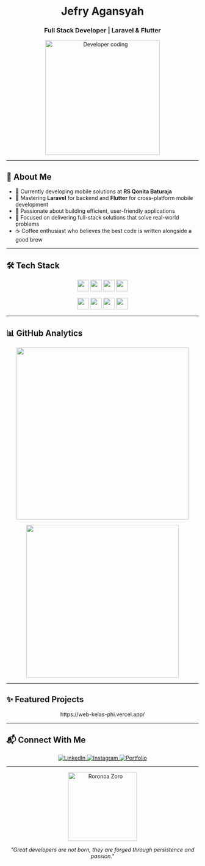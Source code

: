 <h1 align="center">Jefry Agansyah</h1>
<h3 align="center">Full Stack Developer | Laravel & Flutter </h3>

<p align="center">
  <img src="https://media.giphy.com/media/qgQUggAC3Pfv687qPC/giphy.gif" width="300" alt="Developer coding" />
</p>

---

## 💫 About Me

- 🚀 Currently developing mobile solutions at **RS Qonita Baturaja**
- 🌱 Mastering **Laravel** for backend and **Flutter** for cross-platform mobile development
- 💼 Passionate about building efficient, user-friendly applications
- 🎯 Focused on delivering full-stack solutions that solve real-world problems
- ☕ Coffee enthusiast who believes the best code is written alongside a good brew

---

## 🛠️ Tech Stack

<p align="center">
  <img src="https://img.shields.io/badge/Laravel-FF2D20?style=flat-square&logo=laravel&logoColor=white" height="30"/>
  <img src="https://img.shields.io/badge/Flutter-02569B?style=flat-square&logo=flutter&logoColor=white" height="30"/>
  <img src="https://img.shields.io/badge/PHP-777BB4?style=flat-square&logo=php&logoColor=white" height="30"/>
  <img src="https://img.shields.io/badge/Dart-0175C2?style=flat-square&logo=dart&logoColor=white" height="30"/>
</p>
<p align="center">
  <img src="https://img.shields.io/badge/HTML5-E34F26?style=flat-square&logo=html5&logoColor=white" height="30"/>
  <img src="https://img.shields.io/badge/CSS3-1572B6?style=flat-square&logo=css3&logoColor=white" height="30"/>
  <img src="https://img.shields.io/badge/JavaScript-F7DF1E?style=flat-square&logo=javascript&logoColor=black" height="30"/>
  <img src="https://img.shields.io/badge/Git-F05032?style=flat-square&logo=git&logoColor=white" height="30"/>
</p>

---

## 📊 GitHub Analytics

<p align="center">
  <img src="https://github-readme-stats.vercel.app/api?username=BangJepp56&show_icons=true&theme=tokyonight&hide_border=true" width="450"/>
</p>
<p align="center">
  <img src="https://github-readme-stats.vercel.app/api/top-langs/?username=BangJepp56&layout=compact&theme=tokyonight&hide_border=true" width="400"/>
</p>

---

## ✨ Featured Projects

<p align="center">https://web-kelas-phi.vercel.app/</p>

---

## 📬 Connect With Me

<p align="center">
  <a href="https://www.linkedin.com/in/m-jefri-agiansyah-684183312">
    <img src="https://img.shields.io/badge/LinkedIn-0077B5?style=for-the-badge&logo=linkedin&logoColor=white" alt="LinkedIn"/>
  </a>
  <a href="https://instagram.com/bangjepp_ea">
    <img src="https://img.shields.io/badge/Instagram-E4405F?style=for-the-badge&logo=instagram&logoColor=white" alt="Instagram"/>
  </a>
  <a href="#portfolio">
    <img src="https://img.shields.io/badge/Portfolio-000000?style=for-the-badge&logo=About.me&logoColor=white" alt="Portfolio"/>
  </a>
</p>

---

<p align="center">
  <img src="https://media.giphy.com/media/8pzzC73HBeKmQ/giphy.gif" width="180" alt="Roronoa Zoro" />
</p>

<p align="center">
  <i>"Great developers are not born, they are forged through persistence and passion."</i>
</p>
